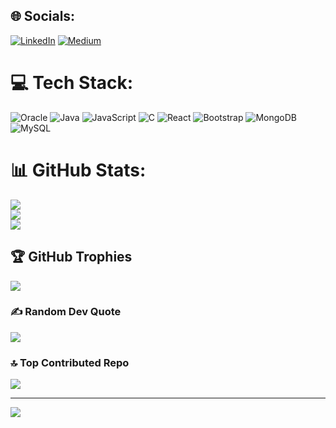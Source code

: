 
## 🌐 Socials:
[![LinkedIn](https://img.shields.io/badge/LinkedIn-%230077B5.svg?logo=linkedin&logoColor=white)](https://linkedin.com/in/www.linkedin.com/in/gargkrishna24) [![Medium](https://img.shields.io/badge/Medium-12100E?logo=medium&logoColor=white)](https://medium.com/@gargkrishna) 

# 💻 Tech Stack:
![Oracle](https://img.shields.io/badge/Oracle-F80000?style=for-the-badge&logo=oracle&logoColor=white) ![Java](https://img.shields.io/badge/java-%23ED8B00.svg?style=for-the-badge&logo=openjdk&logoColor=white) ![JavaScript](https://img.shields.io/badge/javascript-%23323330.svg?style=for-the-badge&logo=javascript&logoColor=%23F7DF1E) ![C](https://img.shields.io/badge/c-%2300599C.svg?style=for-the-badge&logo=c&logoColor=white) ![React](https://img.shields.io/badge/react-%2320232a.svg?style=for-the-badge&logo=react&logoColor=%2361DAFB) ![Bootstrap](https://img.shields.io/badge/bootstrap-%238511FA.svg?style=for-the-badge&logo=bootstrap&logoColor=white) ![MongoDB](https://img.shields.io/badge/MongoDB-%234ea94b.svg?style=for-the-badge&logo=mongodb&logoColor=white) ![MySQL](https://img.shields.io/badge/mysql-4479A1.svg?style=for-the-badge&logo=mysql&logoColor=white)
# 📊 GitHub Stats:
![](https://github-readme-stats.vercel.app/api?username=gargkrishna24&theme=dark&hide_border=false&include_all_commits=false&count_private=false)<br/>
![](https://github-readme-streak-stats.herokuapp.com/?user=gargkrishna24&theme=dark&hide_border=false)<br/>
![](https://github-readme-stats.vercel.app/api/top-langs/?username=gargkrishna24&theme=dark&hide_border=false&include_all_commits=false&count_private=false&layout=compact)

## 🏆 GitHub Trophies
![](https://github-profile-trophy.vercel.app/?username=gargkrishna24&theme=radical&no-frame=false&no-bg=true&margin-w=4)

### ✍️ Random Dev Quote
![](https://quotes-github-readme.vercel.app/api?type=horizontal&theme=radical)

### 🔝 Top Contributed Repo
![](https://github-contributor-stats.vercel.app/api?username=gargkrishna24&limit=5&theme=dark&combine_all_yearly_contributions=true)

---
[![](https://visitcount.itsvg.in/api?id=gargkrishna24&icon=0&color=0)](https://visitcount.itsvg.in)

<!-- Proudly created with GPRM ( https://gprm.itsvg.in ) -->
